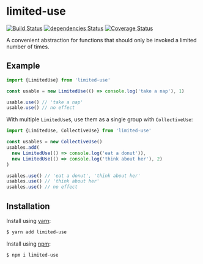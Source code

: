 # limited-use

[![Build Status](https://travis-ci.org/albytseng/limited-use.svg?branch=master)](https://travis-ci.org/albytseng/limited-use) [![dependencies Status](https://david-dm.org/albytseng/limited-use/status.svg)](https://david-dm.org/albytseng/limited-use) [![Coverage Status](https://coveralls.io/repos/github/albytseng/limited-use/badge.svg?branch=master)](https://coveralls.io/github/albytseng/limited-use?branch=master)

A convenient abstraction for functions that should only be invoked a limited number of times.

## Example

```javascript
import {LimitedUse} from 'limited-use'

const usable = new LimitedUse(() => console.log('take a nap'), 1)

usable.use() // 'take a nap'
usable.use() // no effect
```

With multiple `LimitedUse`s, use them as a single group with `CollectiveUse`:

```javascript
import {LimitedUse, CollectiveUse} from 'limited-use'

const usables = new CollectiveUse()
usables.add(
  new LimitedUse(() => console.log('eat a donut')),
  new LimitedUse(() => console.log('think about her'), 2)
)

usables.use() // 'eat a donut', 'think about her'
usables.use() // 'think about her'
usables.use() // no effect
```

## Installation

Install using [yarn](https://yarnpkg.com/en/):

```bash
$ yarn add limited-use
```

Install using [npm](http://npmjs.com):

```bash
$ npm i limited-use
```
